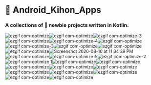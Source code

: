 # 🤖 Android_Kihon_Apps

### A collections of 🤖 newbie projects written in Kotlin.

![ezgif com-optimize](https://user-images.githubusercontent.com/45048950/90160496-6ec5b280-ddc4-11ea-9ec6-4899132756b8.gif)![ezgif com-optimize](https://user-images.githubusercontent.com/45048950/90316306-d9592880-df53-11ea-9e61-dcd9e0782f3c.gif)![ezgif com-optimize-3](https://user-images.githubusercontent.com/45048950/90150280-14bef000-ddb8-11ea-958a-88cc9cc89a06.gif)![ezgif com-optimize](https://user-images.githubusercontent.com/45048950/90661263-8ea01f00-e279-11ea-858d-ecb217c9d658.gif)![ezgif com-optimize-4](https://user-images.githubusercontent.com/45048950/92329921-52ecbe00-f09d-11ea-89e7-074e6b407272.gif)![ezgif com-optimize](https://user-images.githubusercontent.com/45048950/90417182-fe7da080-e0e5-11ea-93c8-e26e0c5758de.gif)![ezgif com-optimize-3](https://user-images.githubusercontent.com/45048950/92759943-d0c50800-f3c2-11ea-976d-4f261e031938.gif)![ezgif com-optimize](https://user-images.githubusercontent.com/45048950/90670120-4dae0780-e285-11ea-958f-7c704d5ad103.gif)![ezgif com-optimize](https://user-images.githubusercontent.com/45048950/91474216-81fc7600-e8cc-11ea-9f69-6020e26f91db.gif)![ezgif com-optimize](https://user-images.githubusercontent.com/45048950/92508141-aea07e00-f23a-11ea-918a-61261d88fe83.gif)![Screenshot 2020-08-10 at 11 34 39 PM](https://user-images.githubusercontent.com/45048950/89811088-b48a3d00-db70-11ea-885f-2fa6068a0048.png)![ezgif com-optimize](https://user-images.githubusercontent.com/45048950/90668777-281ffe80-e283-11ea-8a4a-7d005c0b9c24.gif)![ezgif com-optimize-5](https://user-images.githubusercontent.com/45048950/92330688-55eaad00-f0a3-11ea-8dd7-514b0e4007e7.gif)![ezgif com-optimize-2](https://user-images.githubusercontent.com/45048950/92330959-87647800-f0a5-11ea-9738-558c370b9fdd.gif)![ezgif com-optimize 1 ](https://user-images.githubusercontent.com/45048950/91487401-410e5c80-e8e0-11ea-916b-7d7937288010.gif)![ezgif com-optimize](https://user-images.githubusercontent.com/45048950/91663721-42789880-eb1d-11ea-84f7-ef7dee612561.gif)![ezgif com-optimize](https://user-images.githubusercontent.com/45048950/91485360-55048f00-e8dd-11ea-8704-e721a4cd89e5.gif)![ezgif com-optimize](https://user-images.githubusercontent.com/45048950/91203361-9a865800-e735-11ea-9091-5a6d13869958.gif)![ezgif com-optimize](https://user-images.githubusercontent.com/45048950/91199351-5cd30080-e730-11ea-85bf-b2ad97f1365d.gif)![ezgif com-optimize](https://user-images.githubusercontent.com/45048950/92259063-ad551580-ef09-11ea-9ff6-d8328e6007a3.gif)![ezgif com-optimize](https://user-images.githubusercontent.com/45048950/91664632-28da4f80-eb23-11ea-88c5-defe8ee48012.gif)![ezgif com-optimize](https://user-images.githubusercontent.com/45048950/90911485-a6a7a800-e40b-11ea-9412-ecc6af1a1cd4.gif)![ezgif com-optimize](https://user-images.githubusercontent.com/45048950/91877293-64eeeb00-ecb0-11ea-9fa8-8f9818e6936a.gif)![ezgif com-optimize](https://user-images.githubusercontent.com/45048950/91491087-24752300-e8e6-11ea-8e69-b5cbd83d9b02.gif)![ezgif com-optimize](https://user-images.githubusercontent.com/45048950/91483655-9b0c2380-e8da-11ea-97b8-55c800aa7607.gif)
